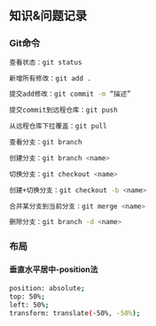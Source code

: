 ## 知识&问题记录

### Git命令

```bash
查看状态：git status

新增所有修改：git add .

提交add修改：git commit -m “描述”

提交commit到远程仓库：git push

从远程仓库下拉覆盖：git pull

查看分支：git branch

创建分支：git branch <name>

切换分支：git checkout <name>

创建+切换分支：git checkout -b <name>

合并某分支到当前分支：git merge <name>

删除分支：git branch -d <name>
```


### 布局

#### 垂直水平居中-position法

```bash
position: absolute;
top: 50%;
left: 50%;
transform: translate(-50%, -50%);
```
